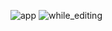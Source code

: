 ![app](https://github.com/user-attachments/assets/4174526b-fd53-4c0b-95ef-1c0c2a8f6f17)
![while_editing](https://github.com/user-attachments/assets/822e4f94-8a37-4eb9-9a8a-8a4338f51c02)
